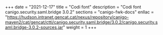 +++
date        = "2021-12-17"
title       = "Codi font"
description = "Codi font canigo.security.saml.bridge 3.0.2"
sections    = "canigo-fwk-docs"
enllac		= "https://hudson.intranet.gencat.cat/nexus/repository/canigo-maven2/cat/gencat/ctti/canigo.security.saml.bridge/3.0.2/canigo.security.saml.bridge-3.0.2-sources.jar"
weight		= 1
+++
